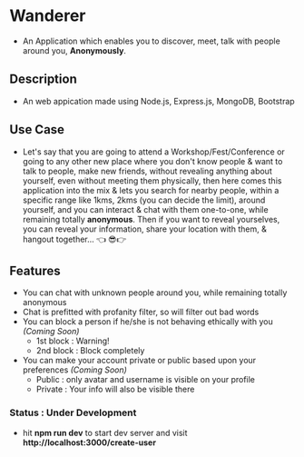# Wanderer
* An Application which enables you to discover, meet, talk with people around you, **Anonymously**.

## Description
* An web appication made using Node.js, Express.js, MongoDB, Bootstrap

## Use Case
* Let's say that you are going to attend a Workshop/Fest/Conference or going to any other new place where you don't know people & want to talk to people, make new friends, without revealing anything about yourself, even without meeting them physically, then here comes this application into the mix & lets you search for nearby people, within a specific range like 1kms, 2kms (you can decide the limit), around yourself, and you can interact & chat with them one-to-one, while remaining totally **anonymous**. Then if you want to reveal yourselves, you can reveal your information, share your location with them, & hangout together... 👈 😎👉

## Features
* You can chat with unknown people around you, while remaining totally anonymous
* Chat is prefitted with profanity filter, so will filter out bad words
* You can block a person if he/she is not behaving ethically with you *(Coming Soon)*
    * 1st block : Warning!
    * 2nd block : Block completely
* You can make your account private or public based upon your preferences *(Coming Soon)*
    * Public : only avatar and username is visible on your profile
    * Private : Your info will also be visible there

### Status : Under Development
* hit **npm run dev** to start dev server and visit **http://localhost:3000/create-user**
